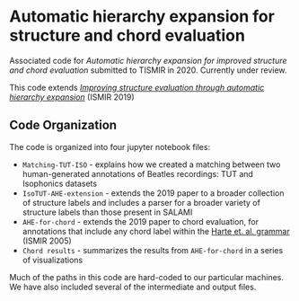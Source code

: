 # Automatic hierarchy expansion for structure and chord evaluation
Associated code for *Automatic hierarchy expansion for improved structure and chord evaluation*
submitted to TISMIR in 2020. Currently under review. 

This code extends [*Improving structure evaluation through automatic hierarchy expansion*](https://brianmcfee.net/papers/ismir2019expansion.pdf) (ISMIR 2019)

## Code Organization
The code is organized into four jupyter notebook files:   
- `Matching-TUT-ISO` - explains how we created a matching between two human-generated annotations of Beatles recordings: TUT and Isophonics datasets
- `IsoTUT-AHE-extension` - extends the 2019 paper to a broader collection of structure labels and includes a parser for a broader variety of structure labels than those present in SALAMI
- `AHE-for-chord` -  extends the 2019 paper to chord evaluation, for annotations that include any chord label within the [Harte et. al. grammar](https://ismir2005.ismir.net/proceedings/1080.pdf) (ISMIR 2005)
- `Chord results` - summarizes the results from `AHE-for-chord` in a series of visualizations

Much of the paths in this code are hard-coded to our particular machines. We have also included several of the intermediate and output files. 
